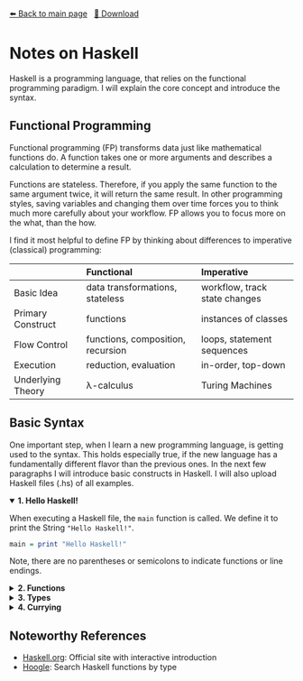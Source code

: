 <!-- Header -->
[⬅️ Back to main page](https://github.com/JonasKoenig/CodeOnMyMind) &nbsp;
[💾 Download](https://minhaskamal.github.io/DownGit/#/home?url=https:%2F%2Fgithub.com%2FJonasKoenig%2FCodeOnMyMind%2Ftree%2Fmaster%2Fprojects%2FHaskell-notes)

# Notes on Haskell

Haskell is a programming language, that relies on the functional programming paradigm. I will explain the core concept and introduce the syntax.

## Functional Programming

Functional programming (FP) transforms data just like mathematical functions do. A function takes one or more arguments and describes a calculation to determine a result.

Functions are stateless. Therefore, if you apply the same function to the same argument twice, it will return the same result. In other programming styles, saving variables and changing them over time forces you to think much more carefully about your workflow. FP allows you to focus more on the what, than the how.

I find it most helpful to define FP by thinking about differences to imperative (classical) programming:

|                   | Functional                        | Imperative                    |
|:------------------|:----------------------------------|:------------------------------|
| Basic Idea        | data transformations, stateless   | workflow, track state changes |
| Primary Construct | functions                         | instances of classes          |
| Flow Control      | functions, composition, recursion | loops, statement sequences    |
| Execution         | reduction, evaluation             | in-order, top-down            |
| Underlying Theory | λ-calculus                        | Turing Machines               |


## Basic Syntax

One important step, when I learn a new programming language, is getting used to the syntax. This holds especially true, if the new language has a fundamentally different flavor than the previous ones. In the next few paragraphs I will introduce basic constructs in Haskell. I will also upload Haskell files (.hs) of all examples.

<details open>
  <summary><b>1. Hello Haskell!</b></summary>

  When executing a Haskell file, the `main` function is called. We define it to print the String `"Hello Haskell!"`.

  ```Haskell
main = print "Hello Haskell!"
  ```

  Note, there are no parentheses or semicolons to indicate functions or line endings.

</details>

<details>
  <summary><b>2. Functions</b></summary>

  Functions are Haskell's bread and butter. This particular function `f` takes one value `x` and returns it's successor.

  ```Haskell
f :: Integer -> Integer    -- define the function's type
f x = x+1                  -- define what it does

main = print (f 41)        -- apply the function => 42
  ```

  A space `⎵` means 'apply', as seen in `f 41`. Two hyphens `--` start a one line comment, which can provide additional information about your function.

  _Function Composition_ means applying multiple functions in a row. Functions associate to the left, meaning `g f x` is the same as `(g f) x`. That will probably be confusing at first.

  ```Haskell
f :: Integer -> Integer    -- first function
f x = x+1                  -- f(x) = x+1

g :: Integer -> Integer    -- second function
g x = 2*x                  -- g(x) = 2x

main = do
  print (g (f 20))         -- "()" defines explicit order
  print (g $ f 20)         -- "$" will take evaluate everything on the right first
  print $ g $ f 20         -- "print" is just another function
  print $ g f 20           -- ⚠️ Error: Beware of how functions associate
  ```

</details>

<details>
  <summary><b>3. Types</b></summary>

  Haskell is statically typed. That means every type is known at compile time. If you do not provide a type for your functions, Haskell can deduce it (_type inference_).

  | Type      | Description    | Examples          |
  |:----------|:---------------|:------------------|
  | `Int`     | 64-Bit integer | `0`, `(-1)`, `42` |
  | `Integer` | arbitrary length integer | `factorial 50` |
  | `Float`   | decimal numbers with single precision | `0.001337` |
  | `Double`  | decimal numbers with double precision | `0.00000000001337` |
  | `Bool`    | Boolean | `True`, `False` |
  | `Char`    | character | `'a'`, `'z'`, `'A'` |
  | `(...)`   | _n_-tuple with _n_ values| `('a',1)` is of type `(Char,Int)`  |
  | `[...]`   | homogenous list | `[1,2,3]` is of type `[Int]`, strings are `[Char]` |
  | `a`       | type variable (polymorphism) | can mean different things for different function calls |
  | ...       | [learn more](http://www.learnyouahaskell.com/types-and-typeclasses) | |

  Functions can manipulate data of a specific type. Their type is denoted by `... -> ...`. A function of type `[Integer] -> Integer` converts a list of integers to a single integer, for example.  

</details>

<details>
  <summary><b>4. Currying</b></summary>

  🚧 work in progress

</details>


## Noteworthy References

- [Haskell.org](https://www.Haskell.org/): Official site with interactive introduction
- [Hoogle](https://hoogle.Haskell.org/): Search Haskell functions by type
